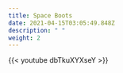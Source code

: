 ```yaml
---
title: Space Boots
date: 2021-04-15T03:05:49.848Z
description: " "
weight: 2
---
```

{{< youtube dbTkuXYXseY >}}